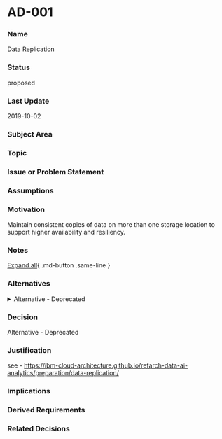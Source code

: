 

# AD-001

### Name

Data Replication

### Status

proposed

### Last Update

2019-10-02

### Subject Area



### Topic



### Issue or Problem Statement



### Assumptions



### Motivation

Maintain consistent copies of data on more than one storage location to support higher availability and resiliency.<br>

### Notes



[Expand all](#){ .md-button .same-line }

### Alternatives


    

<details markdown=1>
<summary markdown="span">Alternative - Deprecated</summary>

<table>
    <caption></caption>
    <thead>
        <tr>
            <th></th>
            <th></th>
        </tr>
    </thead>
    <tr>
        <td> <strong>Name</strong> </td>
        <td>Alternative - Deprecated</td>
    </tr>
    <tr>
        <td> <strong>Description</strong> </td>
        <td>1) Transactional Replication: addresses full initial copies of the database and then receive updates as data changes in the same order as they occur with the publisher: transactional consistency is guaranteed.<br>2) Snapshot Replication: distributes data exactly as it appears at a specific point in time; does not monitor for updates to the data. Used when data change less often.<br>3) Merge Replication: Data from two or more databases is combined into a single database. It allows both publisher and subscriber to independently make changes to the database.</td>
    </tr>
    <tr>
        <td> <strong>Best Applied</strong> </td>
        <td></td>
    </tr>
    <tr>
        <td> <strong>Contraindications</strong> </td>
        <td></td>
    </tr>
</table>


</details>


    



### Decision

Alternative - Deprecated

### Justification

see - https://ibm-cloud-architecture.github.io/refarch-data-ai-analytics/preparation/data-replication/<br>

### Implications



### Derived Requirements



### Related Decisions



